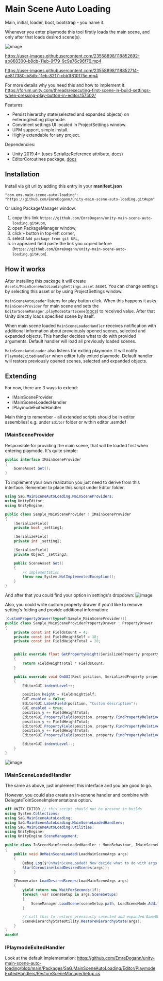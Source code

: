 # Main Scene Auto Loading
Main, initial, loader, boot, bootstrap - you name it.

Whenever you enter playmode this tool firstly loads the main scene, and only after that loads desired scene(s). 

![image](https://user-images.githubusercontent.com/23558898/118852487-81cd5c00-b8db-11eb-8c40-de2e1ae2a458.png)


https://user-images.githubusercontent.com/23558898/118852692-ab868300-b8db-11eb-9f79-9c9e76c96f76.mp4


https://user-images.githubusercontent.com/23558898/118852714-ae817380-b8db-11eb-8217-cbb1f810175e.mp4



For more details why you need this and how to implement it: https://forum.unity.com/threads/executing-first-scene-in-build-settings-when-pressing-play-button-in-editor.157502/

Features:
 + Persist hierarchy state(selected and expanded objects) on entering/exiting playmode.
 + Convinient settings UI located in ProjectSettings window.
 + UPM support, simple install.
 + Highly extendable for any project.

Dependencies:
 + Unity 2019.4+ (uses SerializeReference attribute, [docs](https://docs.unity3d.com/2019.3/Documentation/ScriptReference/SerializeReference.html))
 + EditorCoroutines package, [docs](https://docs.unity3d.com/Packages/com.unity.editorcoroutines@1.0/manual/index.html)


## Installation
Install via git url by adding this entry in your **manifest.json**

`"com.ems.main-scene-auto-loading": "https://github.com/EmreDogann/unity-main-scene-auto-loading.git#upm"`

Or using PackageManager window:
1. copy this link `https://github.com/EmreDogann/unity-main-scene-auto-loading.git#upm`,
2. open PackageManager window,
3. click `+` button in top-left corner,
4. select `Add package from git URL`,
5. in appeared field paste the link you copied before (`https://github.com/EmreDogann/unity-main-scene-auto-loading.git#upm`).

## How it works
After installing this package it will create `Assets/MainSceneAutoLoadingSettings.asset` asset. You can change settings by selecting this asset or by using ProjectSettings window.

`MainSceneAutoLoader` listens for play button click. When this happens it asks `MainSceneProvider` for main scene and sets the `EditorSceneManager.playModeStartScene`([docs](https://docs.unity3d.com/ScriptReference/SceneManagement.EditorSceneManager-playModeStartScene.html)) to received value. After that Unity directly loads specified scene by itself.

When main scene loaded `MainSceneLoadedHandler` receives notification with additional information about preveiously opened scenes, selected and expanded objects. This handler decides what to do with provided arguments. Default handler will load all previously loaded scenes.

`MainSceneAutoLoader` also listens for exiting playmode. It will notify `PlaymodeExitedHandler` when editor fully exited playmode. Default handler will restore previously opened scenes, selected and expanded objects. 


## Extending
For now, there are 3 ways to extend:
 + IMainSceneProvider
 + IMainSceneLoadedHandler
 + IPlaymodeExitedHandler

Main thing to remember - all extended scripts should be in editor assemblies! e.g. under `Editor` folder or within editor .asmdef

### IMainSceneProvider
Responsible for providing the main scene, that will be loaded first when entering playmode. It's quite simple:
```c#
public interface IMainSceneProvider
{
    SceneAsset Get();
}
```

To implement your own realization you just need to derive from this interface. Remember to place this script under Editor folder.
```c#
using SaG.MainSceneAutoLoading.MainSceneProviders;
using UnityEditor;
using UnityEngine;

public class Sample_MainSceneProvider : IMainSceneProvider
{
    [SerializeField]
    private bool _setting1;

    [SerializeField]
    private int _setting2;

    [SerializeField]
    private Object _setting3;

    public SceneAsset Get()
    {
        // implementation
        throw new System.NotImplementedException();
    }
}
```

And after that you could find your option in settings's dropdown:
![image](https://user-images.githubusercontent.com/23558898/118925561-9a735b80-b947-11eb-915e-74811f5f99a9.png)

Also, you could write custom property drawer if you'd like to remove setting's folding and provide additional information:
```c#
[CustomPropertyDrawer(typeof(Sample_MainSceneProvider))]
public class Sample_MainSceneProviderPropertyDrawer : PropertyDrawer
{
    private const int FieldsCount = 4;
    private const int FieldHeightSelf = 18;
    private const int FieldHeightTotal = 20;


    public override float GetPropertyHeight(SerializedProperty property, GUIContent label)
    {
        return FieldHeightTotal * FieldsCount;
    }

    public override void OnGUI(Rect position, SerializedProperty property, GUIContent label)
    {
        EditorGUI.indentLevel++;

        position.height = FieldHeightSelf;
        GUI.enabled = false;
        EditorGUI.LabelField(position, "Custom description");
        GUI.enabled = true;
        position.y += FieldHeightTotal;
        EditorGUI.PropertyField(position, property.FindPropertyRelative("_setting1"));
        position.y += FieldHeightTotal;
        EditorGUI.PropertyField(position, property.FindPropertyRelative("_setting2"));
        position.y += FieldHeightTotal;
        EditorGUI.PropertyField(position, property.FindPropertyRelative("_setting3"));

        EditorGUI.indentLevel--;
    }
}
```
![image](https://user-images.githubusercontent.com/23558898/118938973-e0382000-b957-11eb-8b88-aa9bbfc0de7e.png)

### IMainSceneLoadedHandler

The same as above, just implement this interface and you are good to go.

However, you could also create an in-scnene handler and combine with DelegateToInSceneImplementations option.
```c#
#if UNITY_EDITOR // this script should not be present in builds
using System.Collections;
using SaG.MainSceneAutoLoading;
using SaG.MainSceneAutoLoading.MainSceneLoadedHandlers;
using SaG.MainSceneAutoLoading.Utilities;
using UnityEngine;
using UnityEngine.SceneManagement;

public class InSceneMainSceneLoadedHandler : MonoBehaviour, IMainSceneLoadedHandler
{
    public void OnMainSceneLoaded(LoadMainSceneArgs args)
    {
        Debug.Log($"OnMainSceneLoaded! Now decide what to do with args.SceneSetups...");
        StartCoroutine(LoadDesiredScenes(args));
    }

    IEnumerator LoadDesiredScenes(LoadMainSceneArgs args)
    {
        yield return new WaitForSeconds(1f);
        foreach (var sceneSetup in args.SceneSetups)
        {
            SceneManager.LoadScene(sceneSetup.path, LoadSceneMode.Additive);
        }

        // call this to restore previously selected and expanded GameObjects 
        SceneHierarchyStateUtility.RestoreHierarchyState(args);
    }
}
#endif
```

### IPlaymodeExitedHandler

Look at the default implementation:
https://github.com/EmreDogann/unity-main-scene-auto-loading/blob/main/Packages/SaG.MainSceneAutoLoading/Editor/PlaymodeExitedHandlers/RestoreSceneManagerSetup.cs
